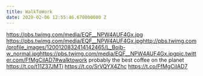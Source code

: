 ```yaml
---
title: WalkToWork
date: 2020-02-06 12:55:46.678000000 Z
---
```


 https://pbs.twimg.com/media/EQF__NPW4AUF4Gx.jpg https://pbs.twimg.com/media/EQF__NPW4AUF4Gx.jpghttp://pbs.twimg.com/profile_images/1200120832414142465/L_Bojb-w_normal.jpghttps://pbs.twimg.com/media/EQF__NPW4AUF4Gx.jpgpic.twitter.com/FfMgCiIAD7#walktowork probably the best coffee on the planet https://t.co/t11Z37JMTi https://t.co/SrVQYX4Zhc https://t.co/FfMgCiIAD7